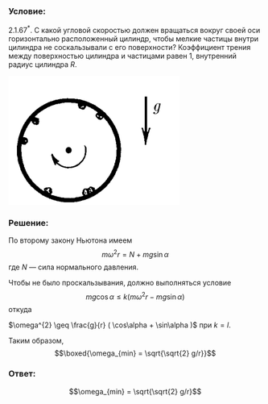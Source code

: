 ###  Условие: 

$2.1.67^*.$ С какой угловой скоростью должен вращаться вокруг своей оси горизонтально расположенный цилиндр, чтобы мелкие частицы внутри цилиндра не соскальзывали с его поверхности? Коэффициент трения между поверхностью цилиндра и частицами равен $1$, внутренний радиус цилиндра $R$. 

![ К задаче 2.1.67 |340x256, 31%](../../img/2.1.67/statement.png)

###  Решение: 

По второму закону Ньютона имеем $$m \omega^{2}r = N + mg \sin\alpha$$ где $N$ — сила нормального давления. 

Чтобы не было проскальзывания, должно выполняться условие $$mg \cos\alpha\leq k(m \omega^{2} r - mg \sin\alpha )$$ откуда 

$\omega^{2} \geq \frac{g}{r} ( \cos\alpha + \sin\alpha )$ при $k=l$. 

Таким образом, $$\boxed{\omega_{min} = \sqrt{\sqrt{2} g/r}}$$ 

###  Ответ: 

$$\omega_{min} = \sqrt{\sqrt{2} g/r}$$ 
